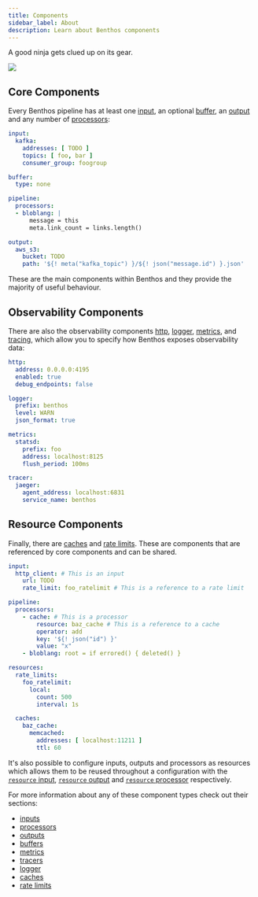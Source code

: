 ```yaml
---
title: Components
sidebar_label: About
description: Learn about Benthos components
---
```


A good ninja gets clued up on its gear.

<div style={{textAlign: 'center'}}><img style={{maxWidth: '300px'}} src="/img/Blobninja.svg" /></div>

## Core Components

Every Benthos pipeline has at least one [input][inputs], an optional [buffer][buffers], an [output][outputs] and any number of [processors][processors]:

```yaml
input:
  kafka:
    addresses: [ TODO ]
    topics: [ foo, bar ]
    consumer_group: foogroup

buffer:
  type: none

pipeline:
  processors:
  - bloblang: |
      message = this
      meta.link_count = links.length()

output:
  aws_s3:
    bucket: TODO
    path: '${! meta("kafka_topic") }/${! json("message.id") }.json'
```

These are the main components within Benthos and they provide the majority of useful behaviour.

## Observability Components

There are also the observability components [http][http], [logger][logger], [metrics][metrics], and [tracing][tracers], which allow you to specify how Benthos exposes observability data:

```yaml
http:
  address: 0.0.0.0:4195
  enabled: true
  debug_endpoints: false

logger:
  prefix: benthos
  level: WARN
  json_format: true

metrics:
  statsd:
    prefix: foo
    address: localhost:8125
    flush_period: 100ms

tracer:
  jaeger:
    agent_address: localhost:6831
    service_name: benthos
```

## Resource Components

Finally, there are [caches][caches] and [rate limits][rate_limits]. These are components that are referenced by core components and can be shared.

```yaml
input:
  http_client: # This is an input
    url: TODO
    rate_limit: foo_ratelimit # This is a reference to a rate limit

pipeline:
  processors:
    - cache: # This is a processor
        resource: baz_cache # This is a reference to a cache
        operator: add
        key: '${! json("id") }'
        value: "x"
    - bloblang: root = if errored() { deleted() }

resources:
  rate_limits:
    foo_ratelimit:
      local:
        count: 500
        interval: 1s

  caches:
    baz_cache:
      memcached:
        addresses: [ localhost:11211 ]
        ttl: 60
```

It's also possible to configure inputs, outputs and processors as resources which allows them to be reused throughout a configuration with the [`resource` input][inputs.resource], [`resource` output][outputs.resource] and [`resource` processor][processors.resource] respectively.

For more information about any of these component types check out their sections:

- [inputs][inputs]
- [processors][processors]
- [outputs][outputs]
- [buffers][buffers]
- [metrics][metrics]
- [tracers][tracers]
- [logger][logger]
- [caches][caches]
- [rate limits][rate_limits]

[inputs]: /docs/components/inputs/about
[inputs.resource]: /docs/components/inputs/resource
[processors]: /docs/components/processors/about
[processors.resource]: /docs/components/processors/resource
[outputs]: /docs/components/outputs/about
[outputs.resource]: /docs/components/outputs/resource
[buffers]: /docs/components/buffers/about
[metrics]: /docs/components/metrics/about
[tracers]: /docs/components/tracers/about
[logger]: /docs/components/logger/about
[http]: /docs/components/http/about
[caches]: /docs/components/caches/about
[rate_limits]: /docs/components/rate_limits/about